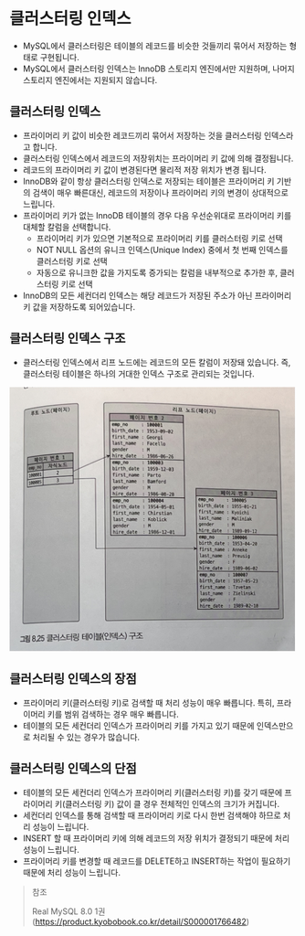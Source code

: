 # 클러스터링 인덱스

* MySQL에서 클러스터링은 테이블의 레코드를 비슷한 것들끼리 묶어서 저장하는 형태로 구현됩니다.
* MySQL에서 클러스터링 인덱스는 InnoDB 스토리지 엔진에서만 지원하며, 나머지 스토리지 엔진에서는 지원되지 않습니다.

## 클러스터링 인덱스

* 프라이머리 키 값이 비슷한 레코드끼리 묶어서 저장하는 것을 클러스터링 인덱스라고 합니다.
* 클러스터링 인덱스에서 레코드의 저장위치는 프라이머리 키 값에 의해 결정됩니다.
* 레코드의 프라이머리 키 값이 변경된다면 물리적 저장 위치가 변경 됩니다.
* InnoDB와 같이 항상 클러스터링 인덱스로 저장되는 테이블은 프라이머리 키 기반의 검색이 매우 빠른대신, 레코드의 저장이나 프라이머리 키의 변경이 상대적으로 느립니다.
* 프라이머리 키가 없는 InnoDB 테이블의 경우 다음 우선순위대로 프라이머리 키를 대체할 칼럼을 선택합니다.
  * 프라이머리 키가 있으면 기본적으로 프라이머리 키를 클러스터링 키로 선택
  * NOT NULL 옵션의 유니크 인덱스(Unique Index) 중에서 첫 번째 인덱스를 클러스터링 키로 선택
  * 자동으로 유니크한 값을 가지도록 증가되는 칼럼을 내부적으로 추가한 후, 클러스터링 키로 선택
* InnoDB의 모든 세컨더리 인덱스는 해당 레코드가 저장된 주소가 아닌 프라이머리 키 값을 저장하도록 되어있습니다. 

## 클러스터링 인덱스 구조

* 클러스터링 인덱스에서 리프 노드에는 레코드의 모든 칼럼이 저장돼 있습니다. 즉, 클러스터링 테이블은 하나의 거대한 인덱스 구조로 관리되는 것입니다.

<img src="img/clusteredIndex.jpeg" width="500">

## 클러스터링 인덱스의 장점

* 프라이머리 키(클러스터링 키)로 검색할 때 처리 성능이 매우 빠릅니다. 특히, 프라이머리 키를 범위 검색하는 경우 매우 빠릅니다.
* 테이블의 모든 세컨더리 인덱스가 프라이머리 키를 가지고 있기 때문에 인덱스만으로 처리될 수 있는 경우가 많습니다.

## 클러스터링 인덱스의 단점

* 테이블의 모든 세컨더리 인덱스가 프라이머리 키(클러스터링 키)를 갖기 때문에 프라이머리 키(클러스터링 키) 값이 클 경우 전체적인 인덱스의 크기가 커집니다.
* 세컨더리 인덱스를 통해 검색할 때 프라이머리 키로 다시 한번 검색해야 하므로 처리 성능이 느립니다.
* INSERT 할 때 프라이머리 키에 의해 레코드의 저장 위치가 결정되기 때문에 처리 성능이 느립니다.
* 프라이머리 키를 변경할 때 레코드를 DELETE하고 INSERT하는 작업이 필요하기 때문에 처리 성능이 느립니다.


> 참조
>
> Real MySQL 8.0 1권(https://product.kyobobook.co.kr/detail/S000001766482)
